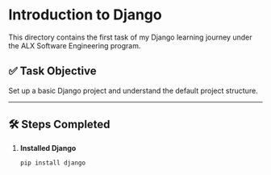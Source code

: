 # Introduction to Django

This directory contains the first task of my Django learning journey under the ALX Software Engineering program.

## ✅ Task Objective

Set up a basic Django project and understand the default project structure.

---

## 🛠️ Steps Completed

1. **Installed Django**
   ```bash
   pip install django
